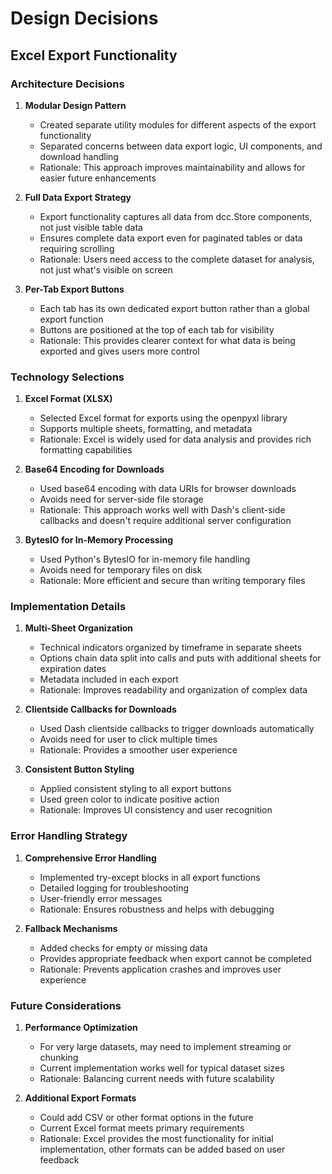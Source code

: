 # Design Decisions

## Excel Export Functionality

### Architecture Decisions

1. **Modular Design Pattern**
   - Created separate utility modules for different aspects of the export functionality
   - Separated concerns between data export logic, UI components, and download handling
   - Rationale: This approach improves maintainability and allows for easier future enhancements

2. **Full Data Export Strategy**
   - Export functionality captures all data from dcc.Store components, not just visible table data
   - Ensures complete data export even for paginated tables or data requiring scrolling
   - Rationale: Users need access to the complete dataset for analysis, not just what's visible on screen

3. **Per-Tab Export Buttons**
   - Each tab has its own dedicated export button rather than a global export function
   - Buttons are positioned at the top of each tab for visibility
   - Rationale: This provides clearer context for what data is being exported and gives users more control

### Technology Selections

1. **Excel Format (XLSX)**
   - Selected Excel format for exports using the openpyxl library
   - Supports multiple sheets, formatting, and metadata
   - Rationale: Excel is widely used for data analysis and provides rich formatting capabilities

2. **Base64 Encoding for Downloads**
   - Used base64 encoding with data URIs for browser downloads
   - Avoids need for server-side file storage
   - Rationale: This approach works well with Dash's client-side callbacks and doesn't require additional server configuration

3. **BytesIO for In-Memory Processing**
   - Used Python's BytesIO for in-memory file handling
   - Avoids need for temporary files on disk
   - Rationale: More efficient and secure than writing temporary files

### Implementation Details

1. **Multi-Sheet Organization**
   - Technical indicators organized by timeframe in separate sheets
   - Options chain data split into calls and puts with additional sheets for expiration dates
   - Metadata included in each export
   - Rationale: Improves readability and organization of complex data

2. **Clientside Callbacks for Downloads**
   - Used Dash clientside callbacks to trigger downloads automatically
   - Avoids need for user to click multiple times
   - Rationale: Provides a smoother user experience

3. **Consistent Button Styling**
   - Applied consistent styling to all export buttons
   - Used green color to indicate positive action
   - Rationale: Improves UI consistency and user recognition

### Error Handling Strategy

1. **Comprehensive Error Handling**
   - Implemented try-except blocks in all export functions
   - Detailed logging for troubleshooting
   - User-friendly error messages
   - Rationale: Ensures robustness and helps with debugging

2. **Fallback Mechanisms**
   - Added checks for empty or missing data
   - Provides appropriate feedback when export cannot be completed
   - Rationale: Prevents application crashes and improves user experience

### Future Considerations

1. **Performance Optimization**
   - For very large datasets, may need to implement streaming or chunking
   - Current implementation works well for typical dataset sizes
   - Rationale: Balancing current needs with future scalability

2. **Additional Export Formats**
   - Could add CSV or other format options in the future
   - Current Excel format meets primary requirements
   - Rationale: Excel provides the most functionality for initial implementation, other formats can be added based on user feedback

